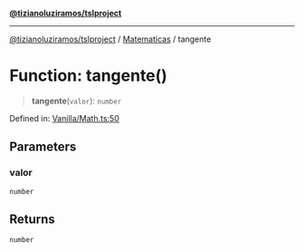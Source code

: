[**@tizianoluziramos/tslproject**](../../../../README.md)

***

[@tizianoluziramos/tslproject](../../../../globals.md) / [Matematicas](../README.md) / tangente

# Function: tangente()

> **tangente**(`valor`): `number`

Defined in: [Vanilla/Math.ts:50](https://github.com/tizianoluziramos/TypeScript-Lenguage-Proyect/blob/1a68252d6a31602ecc3346fe4bed87bd01ab43ff/src/Vanilla/Math.ts#L50)

## Parameters

### valor

`number`

## Returns

`number`
